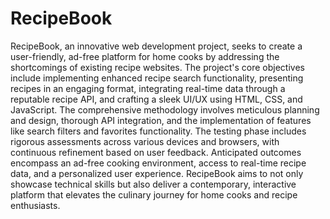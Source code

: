 # RecipeBook

RecipeBook, an innovative web development project, seeks to create a user-friendly, ad-free platform for home cooks by addressing the shortcomings of existing recipe websites. The project's core objectives include implementing enhanced recipe search functionality, presenting recipes in an engaging format, integrating real-time data through a reputable recipe API, and crafting a sleek UI/UX using HTML, CSS, and JavaScript. The comprehensive methodology involves meticulous planning and design, thorough API integration, and the implementation of features like search filters and favorites functionality. The testing phase includes rigorous assessments across various devices and browsers, with continuous refinement based on user feedback. Anticipated outcomes encompass an ad-free cooking environment, access to real-time recipe data, and a personalized user experience. RecipeBook aims to not only showcase technical skills but also deliver a contemporary, interactive platform that elevates the culinary journey for home cooks and recipe enthusiasts.

